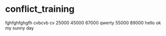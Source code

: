 # conflict_training
fghfghfghgfh
cvbcvb
cv
25000
45000
67000
qwerty
55000
89000
hello ok my sunny day